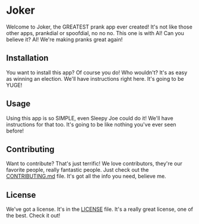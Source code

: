 # Joker

Welcome to Joker, the GREATEST prank app ever created! It's not like those other apps, prankdial or spoofdial, no no no. This one is with AI! Can you believe it? AI! We're making pranks great again!

## Installation

You want to install this app? Of course you do! Who wouldn't? It's as easy as winning an election. We'll have instructions right here. It's going to be YUGE!

## Usage

Using this app is so SIMPLE, even Sleepy Joe could do it! We'll have instructions for that too. It's going to be like nothing you've ever seen before!

## Contributing

Want to contribute? That's just terrific! We love contributors, they're our favorite people, really fantastic people. Just check out the [CONTRIBUTING.md](CONTRIBUTING.md) file. It's got all the info you need, believe me.

## License

We've got a license. It's in the [LICENSE](LICENSE) file. It's a really great license, one of the best. Check it out!